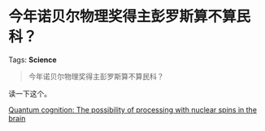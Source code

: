 # 今年诺贝尔物理奖得主彭罗斯算不算民科？

Tags: **Science**

> 今年诺贝尔物理奖得主彭罗斯算不算民科？

读一下这个。

[Quantum cognition: The possibility of processing with nuclear spins in the brain](https://link.zhihu.com/?target=https%3A//www.sciencedirect.com/science/article/abs/pii/S0003491615003243)

